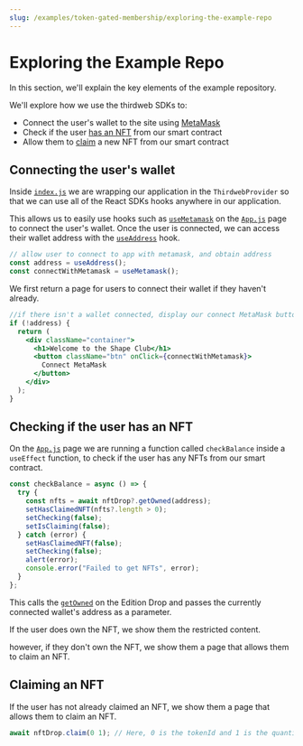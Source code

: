 ```yaml
---
slug: /examples/token-gated-membership/exploring-the-example-repo
---
```


# Exploring the Example Repo

In this section, we'll explain the key elements of the example repository.

We'll explore how we use the thirdweb SDKs to:

- Connect the user's wallet to the site using [MetaMask](/react/react.usemetamask)
- Check if the user [has an NFT](/pre-built-contracts/edition-drop#nfts-owned-by-a-specific-wallet) from our smart contract
- Allow them to [claim](/pre-built-contracts/edition-drop#minting--claiming-nfts) a new NFT from our smart contract

## Connecting the user's wallet

Inside [`index.js`](https://github.com/thirdweb-example/NFT-Gated-Website/blob/main/src/index.js)
we are wrapping our application in the `ThirdwebProvider` so that we can use all of the React SDKs hooks anywhere in our application.

This allows us to easily use hooks such as [`useMetamask`](https://portal.thirdweb.com/react/react.usemetamask) on the [`App.js`](https://github.com/thirdweb-example/NFT-Gated-Website/blob/main/src/App.js) page to connect the user's wallet. Once the user is connected, we can access their wallet address with the [`useAddress`](https://portal.thirdweb.com/react/react.useaddress) hook.

```jsx
// allow user to connect to app with metamask, and obtain address
const address = useAddress();
const connectWithMetamask = useMetamask();
```

We first return a page for users to connect their wallet if they haven't already.

```jsx
//if there isn't a wallet connected, display our connect MetaMask button
if (!address) {
  return (
    <div className="container">
      <h1>Welcome to the Shape Club</h1>
      <button className="btn" onClick={connectWithMetamask}>
        Connect MetaMask
      </button>
    </div>
  );
}
```

## Checking if the user has an NFT

On the [`App.js`](https://github.com/thirdweb-example/NFT-Gated-Website/blob/main/src/App.js) page we are running a function called `checkBalance` inside a `useEffect` function, to check if the user has any NFTs from our smart contract.

```jsx
const checkBalance = async () => {
  try {
    const nfts = await nftDrop?.getOwned(address);
    setHasClaimedNFT(nfts?.length > 0);
    setChecking(false);
    setIsClaiming(false);
  } catch (error) {
    setHasClaimedNFT(false);
    setChecking(false);
    alert(error);
    console.error("Failed to get NFTs", error);
  }
};
```

This calls the [`getOwned`](https://portal.thirdweb.com/pre-built-contracts/edition-drop#nfts-owned-by-a-specific-wallet) on the Edition Drop
and passes the currently connected wallet's address as a parameter.

If the user does own the NFT, we show them the restricted content.

however, if they don't own the NFT, we show them a page that allows them to claim an NFT.

## Claiming an NFT

If the user has not already claimed an NFT, we show them a page that allows them to claim an NFT.

```jsx
await nftDrop.claim(0 1); // Here, 0 is the tokenId and 1 is the quantity to claim.
```
